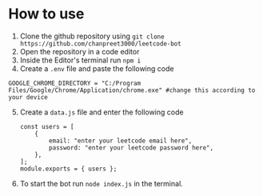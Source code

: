 # How to use
1) Clone the github repository using ```git clone https://github.com/chanpreet3000/leetcode-bot```
2) Open the repository in a code editor
3) Inside the Editor's terminal run `npm i`
4) Create a `.env` file and paste the following code
```
GOOGLE_CHROME_DIRECTORY = "C:/Program Files/Google/Chrome/Application/chrome.exe" #change this according to your device
```
5) Create a `data.js` file and enter the following code
    ```
    const users = [
        {
            email: "enter your leetcode email here",
            password: "enter your leetcode password here",
        },
    ];
    module.exports = { users };
    ````
6) To start the bot run `node index.js` in the terminal.